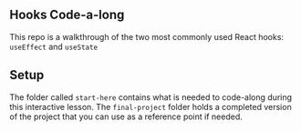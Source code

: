 ## Hooks Code-a-long

This repo is a walkthrough of the two most commonly used React hooks: `useEffect` and `useState`

## Setup
The folder called `start-here` contains what is needed to code-along during this interactive lesson. The `final-project` folder holds a completed version of the project that you can use as a reference point if needed. 